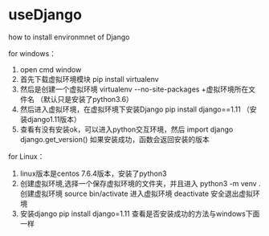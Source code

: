 # useDjango
how to install environmnet of Django

for windows：
1. open cmd window
2. 首先下载虚拟环境模块 
   pip install virtualenv
3. 然后是创建一个虚拟环境
   virtualenv --no-site-packages +虚拟环境所在文件名 （默认只是安装了python3.6）
4. 然后进入虚拟环境，在虚拟环境下安装Django
   pip install django==1.11 （安装django1.11版本）
5. 查看有没有安装ok，可以进入python交互环境，然后
   import django
   django.get_version()
   如果安装成功，函数会返回安装的版本

for Linux：
1. linux版本是centos 7.6.4版本，安装了python3
2. 创建虚拟环境,选择一个保存虚拟环境的文件夹，并且进入
   python3 -m venv . 创建虚拟环境
   source bin/activate 进入虚拟环境
   deactivate        安全退出虚拟环境
3. 安装django
   pip install django=1.11
   查看是否安装成功的方法与windows下面一样
